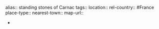 alias:: standing stones of Carnac
tags::
location::
rel-country:: #France
place-type::
nearest-town::
map-url::

-

